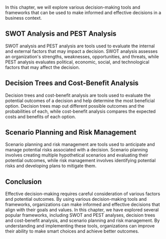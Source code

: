 
In this chapter, we will explore various decision-making tools and frameworks that can be used to make informed and effective decisions in a business context.

SWOT Analysis and PEST Analysis
-------------------------------

SWOT analysis and PEST analysis are tools used to evaluate the internal and external factors that may impact a decision. SWOT analysis assesses an organization's strengths, weaknesses, opportunities, and threats, while PEST analysis evaluates political, economic, social, and technological factors that may affect the decision.

Decision Trees and Cost-Benefit Analysis
----------------------------------------

Decision trees and cost-benefit analysis are tools used to evaluate the potential outcomes of a decision and help determine the most beneficial option. Decision trees map out different possible outcomes and the probabilities of each, while cost-benefit analysis compares the expected costs and benefits of each option.

Scenario Planning and Risk Management
-------------------------------------

Scenario planning and risk management are tools used to anticipate and manage potential risks associated with a decision. Scenario planning involves creating multiple hypothetical scenarios and evaluating their potential outcomes, while risk management involves identifying potential risks and developing plans to mitigate them.

Conclusion
----------

Effective decision-making requires careful consideration of various factors and potential outcomes. By using various decision-making tools and frameworks, organizations can make informed and effective decisions that align with their goals and values. In this chapter, we have explored several popular frameworks, including SWOT and PEST analyses, decision trees and cost-benefit analysis, and scenario planning and risk management. By understanding and implementing these tools, organizations can improve their ability to make smart choices and achieve better outcomes.

